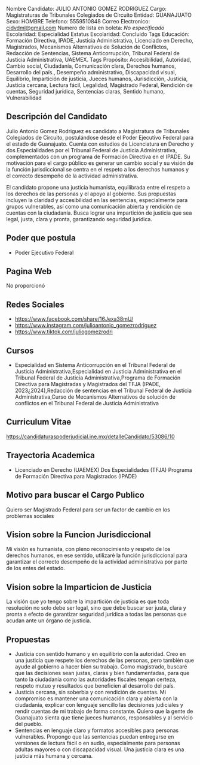 Nombre Candidato: JULIO ANTONIO GOMEZ RODRIGUEZ
Cargo: Magistraturas de Tribunales Colegiados de Circuito
Entidad: GUANAJUATO
Sexo: HOMBRE
Telefono: 5559510848
Correo Electronico: cidvdml@gmail.com
Numero de lista en boleta: *No especificado*
Escolaridad: Especialidad
Estatus Escolaridad: Concluido
Tags Educación: Formación Directiva, IPADE, Justicia Administrativa, Licenciado en Derecho, Magistrados, Mecanismos Alternativos de Solución de Conflictos, Redacción de Sentencias, Sistema Anticorrupción, Tribunal Federal de Justicia Administrativa, UAEMEX.
Tags Propósito: Accesibilidad, Autoridad, Cambio social, Ciudadanía, Comunicación clara, Derechos humanos, Desarrollo del país., Desempeño administrativo, Discapacidad visual, Equilibrio, Impartición de justicia, Jueces humanos, Jurisdicción, Justicia, Justicia cercana, Lectura fácil, Legalidad, Magistrado Federal, Rendición de cuentas, Seguridad jurídica, Sentencias claras, Sentido humano, Vulnerabilidad


## Descripción del Candidato 

Julio Antonio Gomez Rodriguez es candidato a Magistratura de Tribunales Colegiados de Circuito, postulándose desde el Poder Ejecutivo Federal para el estado de Guanajuato. Cuenta con estudios de Licenciatura en Derecho y dos Especialidades por el Tribunal Federal de Justicia Administrativa, complementados con un programa de Formación Directiva en el IPADE. Su motivación para el cargo público es generar un cambio social y su visión de la función jurisdiccional se centra en el respeto a los derechos humanos y el correcto desempeño de la actividad administrativa.

El candidato propone una justicia humanista, equilibrada entre el respeto a los derechos de las personas y el apoyo al gobierno. Sus propuestas incluyen la claridad y accesibilidad en las sentencias, especialmente para grupos vulnerables, así como una comunicación abierta y rendición de cuentas con la ciudadanía. Busca lograr una impartición de justicia que sea legal, justa, clara y pronta, garantizando seguridad jurídica.


## Poder que postula

- Poder Ejecutivo Federal


## Pagina Web

No proporcionó


## Redes Sociales

- https://www.facebook.com/share/16Jexa38mU/
- https://www.instagram.com/julioantonio_gomezrodriguez
- https://www.tiktok.com/juliogomezrodri


## Cursos

- Especialidad en Sistema Anticorrupción en el Tribunal Federal de Justicia Administrativa,Especialidad en Justicia Administrativa en el Tribunal Federal de Justicia Administrativa,Programa de Formación Directiva para Magistradas y Magistrados del TFJA (IPADE, 2023¿2024),Redacción de sentencias en el Tribunal Federal de Justicia Administrativa,Curso de Mecanismos Alternativos de solución de conflictos en el Tribunal Federal de Justicia Administrativa


## Curriculum Vitae

https://candidaturaspoderjudicial.ine.mx/detalleCandidato/53086/10


## Trayectoria Academica

- Licenciado en Derecho (UAEMEX) Dos Especialidades (TFJA) Programa de Formación Directiva para Magistrados (IPADE)


## Motivo para buscar el Cargo Publico

Quiero ser Magistrado Federal para ser un factor de cambio en los problemas sociales


## Vision sobre la Funcion Jurisdiccional

Mi visión es humanista, con pleno reconocimiento y respeto de los derechos humanos, en ese sentido, utilizaré la función jurisdiccional para garantizar el correcto desempeño de la actividad administrativa por parte de los entes del estado.


## Vision sobre la Imparticion de Justicia

La visión que yo tengo sobre la impartición de justicia es que toda resolución no solo debe ser legal, sino que debe buscar ser justa, clara y pronta a efecto de garantizar seguridad jurídica a todas las personas que acudan ante un órgano de justicia.


## Propuestas

- Justicia con sentido humano y en equilibrio con la autoridad. Creo en una justicia que respete los derechos de las personas, pero también que ayude al gobierno a hacer bien su trabajo. Como magistrado, buscaré que las decisiones sean justas, claras y bien fundamentadas, para que tanto la ciudadanía como las autoridades fiscales tengan certeza, respeto mutuo y resultados que beneficien al desarrollo del país.
- Justicia cercana, sin soberbia y con rendición de cuentas. Mi compromiso es mantener una comunicación clara y abierta con la ciudadanía, explicar con lenguaje sencillo las decisiones judiciales y rendir cuentas de mi trabajo de forma constante. Quiero que la gente de Guanajuato sienta que tiene jueces humanos, responsables y al servicio del pueblo.
- Sentencias en lenguaje claro y formatos accesibles para personas vulnerables. Propongo que las sentencias puedan entregarse en versiones de lectura fácil o en audio, especialmente para personas adultas mayores o con discapacidad visual. Una justicia clara es una justicia más humana y cercana.

